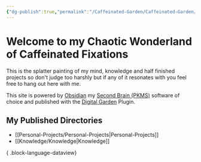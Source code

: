```yaml
---
{"dg-publish":true,"permalink":"/Caffeinated-Garden/Caffeinated-Garden/","tags":["directory/published","gardenEntry"]}
---
```


# Welcome to my Chaotic Wonderland of Caffeinated Fixations

This is the splatter painting of my mind, knowledge and half finished projects so don't judge too harshly but if any of it resonates with you feel free to hang out here with me. 

This site is powered by [Obsidian](https://obsidian.md/) my [Second Brain (PKMS)](https://fortelabs.com/blog/basboverview/) software of choice and published with the [Digital Garden](https://github.com/oleeskild/obsidian-digital-garden) Plugin.  
## My Published Directories
- [[Personal-Projects/Personal-Projects\|Personal-Projects]]
- [[Knowledge/Knowledge\|Knowledge]]

{ .block-language-dataview}

